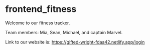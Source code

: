 # frontend_fitness

Welcome to our fitness tracker. 
 
Team members: Mia, Sean, Michael, and captain Marvel.

Link to our website is: https://gifted-wright-fdaa42.netlify.app/login
